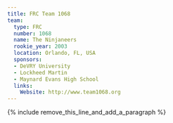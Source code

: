 ```yaml
---
title: FRC Team 1068
team:
  type: FRC
  number: 1068
  name: The Ninjaneers
  rookie_year: 2003
  location: Orlando, FL, USA
  sponsors:
  - DeVRY University
  - Lockheed Martin
  - Maynard Evans High School
  links:
    Website: http://www.team1068.org
---
```


{% include remove_this_line_and_add_a_paragraph %}